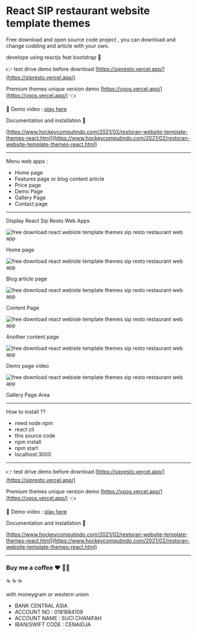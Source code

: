 # React SIP restaurant website template themes

Free download and open source code project , you can download and change codding and article with your own.

develope using reactjs feat bootstrap  🤘

👉 test drive demo before download [https://sipresto.vercel.app/](https://sipresto.vercel.app/)

Premium themes unique version demo [https://vpos.vercel.app/](https://vpos.vercel.app/) 👈

🤙 Demo video : [play here](https://youtu.be/SEKT0YZGswc)

Documentation and installation 💯

[https://www.hockeycomputindo.com/2021/02/restoran-website-template-themes-react.html](https://www.hockeycomputindo.com/2021/02/restoran-website-template-themes-react.html)

-------------------------------------------

Menu web apps :
+ Home page
+ Features page or blog content article
+ Price page
+ Demo Page
+ Gallery Page
+ Contact page

-------------------------------------------

Display React Sip Resto Web Apps

![free download react webiste template themes sip resto restaurant web app](https://1.bp.blogspot.com/-72KEh0k0o2M/YDJsiSczySI/AAAAAAAANCI/VnLyAzw6UqEJ0xFcyCm7TnZv-CkLFCIkQCLcBGAsYHQ/s1349/react%2Bwebsite%2Brestoran%2Btemplate%2Bthemes%2Bfree%2Bdownload%2Bsource%2Bcode%2Bfull%2B%25281%2529.png)

Home page

![free download react webiste template themes sip resto restaurant web app](https://1.bp.blogspot.com/-yPEgl15sezk/YDJso6zSusI/AAAAAAAANCY/Nizver3iLfgnujAvLW6pErOzvl69ybXLgCLcBGAsYHQ/s1412/react%2Bwebsite%2Brestoran%2Btemplate%2Bthemes%2Bfree%2Bdownload%2Bsource%2Bcode%2Bfull%2B%25286%2529.png)

Blog article page

![free download react webiste template themes sip resto restaurant web app](https://1.bp.blogspot.com/-k7SWmqsc_4E/YDJsoTQmX3I/AAAAAAAANCQ/iRD-AVFedJU_rQWWLAlk3rbWpzeuO-6kgCLcBGAsYHQ/s1430/react%2Bwebsite%2Brestoran%2Btemplate%2Bthemes%2Bfree%2Bdownload%2Bsource%2Bcode%2Bfull%2B%25284%2529.png)

Content Page

![free download react webiste template themes sip resto restaurant web app](https://1.bp.blogspot.com/-eBs8Jv-BDQ8/YDJso38hH3I/AAAAAAAANCU/rReYx5XHR8s0JJHGBpyeZ7RDeCUqNVaRACLcBGAsYHQ/s1349/react%2Bwebsite%2Brestoran%2Btemplate%2Bthemes%2Bfree%2Bdownload%2Bsource%2Bcode%2Bfull%2B%25285%2529.png)

Another content page

![free download react webiste template themes sip resto restaurant web app](https://1.bp.blogspot.com/-3UfAd3RBYnk/YDJsiPG_EHI/AAAAAAAANCE/xgrBjC5NDuMUsm97Ov3_K8RUYfG5WxKOgCLcBGAsYHQ/s1349/react%2Bwebsite%2Brestoran%2Btemplate%2Bthemes%2Bfree%2Bdownload%2Bsource%2Bcode%2Bfull%2B%25283%2529.png)

Demo page video

![free download react webiste template themes sip resto restaurant web app](https://1.bp.blogspot.com/-74Rfka1LJK8/YDJsi_-O3WI/AAAAAAAANCM/PumFSJ_W7_AQJyXuo6yeF3xk7QqU4tpdACLcBGAsYHQ/s1349/react%2Bwebsite%2Brestoran%2Btemplate%2Bthemes%2Bfree%2Bdownload%2Bsource%2Bcode%2Bfull%2B%25282%2529.png)

Gallery Page Area

---------------------------------------------------

How to install ??
+ need node npm 
+ react cli
+ this source code
+ npm install
+ npm start
+ localhost:3000

----------------------------------------------------

👉 test drive demo before download [https://sipresto.vercel.app/](https://sipresto.vercel.app/)

Premium themes unique version demo [https://vpos.vercel.app/](https://vpos.vercel.app/) 👈

🤙 Demo video : [play here](https://youtu.be/SEKT0YZGswc)

Documentation and installation 💯

[https://www.hockeycomputindo.com/2021/02/restoran-website-template-themes-react.html](https://www.hockeycomputindo.com/2021/02/restoran-website-template-themes-react.html)


----------------------------------------------------

### Buy me a coffee :hearts: ✌🏻

:coffee: :coffee: :coffee: 

with moneygram or western union

+ BANK CENTRAL ASIA
+ ACCOUNT NO : 0181884109
+ ACCOUNT NAME : SUCI CHANIFAH
+ IBAN/SWIFT CODE : CENAIDJA

